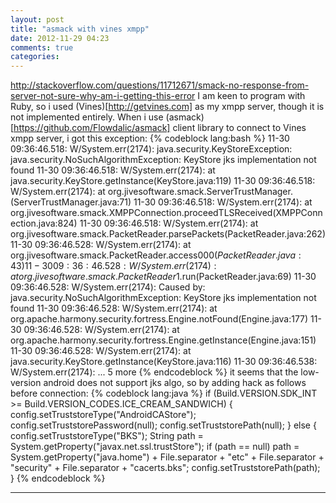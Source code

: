 ```yaml
---
layout: post
title: "asmack with vines xmpp"
date: 2012-11-29 04:23
comments: true
categories: 
---
```

http://stackoverflow.com/questions/11712671/smack-no-response-from-server-not-sure-why-am-i-getting-this-error
I am keen to program with Ruby, so i used (Vines)[http://getvines.com] as my xmpp server, though it is not implemented entirely.
When i use (asmack)[https://github.com/Flowdalic/asmack] client library to connect to Vines xmpp server, i got this exception:
{% codeblock lang:bash %}
11-30 09:36:46.518: W/System.err(2174): java.security.KeyStoreException: java.security.NoSuchAlgorithmException: KeyStore jks implementation not found
11-30 09:36:46.518: W/System.err(2174):		at java.security.KeyStore.getInstance(KeyStore.java:119)
11-30 09:36:46.518: W/System.err(2174):		at org.jivesoftware.smack.ServerTrustManager.<init>(ServerTrustManager.java:71)
11-30 09:36:46.518: W/System.err(2174):		at org.jivesoftware.smack.XMPPConnection.proceedTLSReceived(XMPPConnection.java:824)
11-30 09:36:46.518: W/System.err(2174):		at org.jivesoftware.smack.PacketReader.parsePackets(PacketReader.java:262)
11-30 09:36:46.528: W/System.err(2174):		at org.jivesoftware.smack.PacketReader.access$000(PacketReader.java:43)
11-30 09:36:46.528: W/System.err(2174):		at org.jivesoftware.smack.PacketReader$1.run(PacketReader.java:69)
11-30 09:36:46.528: W/System.err(2174): Caused by: java.security.NoSuchAlgorithmException: KeyStore jks implementation not found
11-30 09:36:46.528: W/System.err(2174):		at org.apache.harmony.security.fortress.Engine.notFound(Engine.java:177)
11-30 09:36:46.528: W/System.err(2174):		at org.apache.harmony.security.fortress.Engine.getInstance(Engine.java:151)
11-30 09:36:46.528: W/System.err(2174):		at java.security.KeyStore.getInstance(KeyStore.java:116)
11-30 09:36:46.538: W/System.err(2174):		... 5 more
{% endcodeblock %}
it seems that the low-version android does not support jks algo, so by adding hack as follows before connection:
{% codeblock lang:java %}
if (Build.VERSION.SDK_INT >= Build.VERSION_CODES.ICE_CREAM_SANDWICH) {
		config.setTruststoreType("AndroidCAStore");
		config.setTruststorePassword(null);
		config.setTruststorePath(null);
} else {
		config.setTruststoreType("BKS");
		String path = System.getProperty("javax.net.ssl.trustStore");
		if (path == null)
				path = System.getProperty("java.home") + File.separator + "etc"
						+ File.separator + "security" + File.separator
						+ "cacerts.bks";
		config.setTruststorePath(path);
}
{% endcodeblock %}
* * *
